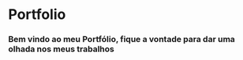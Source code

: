 # Portfolio

<h3> Bem vindo ao meu Portfólio, fique a vontade para dar uma olhada nos meus trabalhos 
